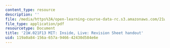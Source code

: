```yaml
---
content_type: resource
description: ''
file: /media/https%3A/open-learning-course-data-rc.s3.amazonaws.com/21w-021-writing-and-experience-mit-inside-live-fall-2013/119a0a84156a657a946642430d584e6e_MIT21W_021F13_RevisionSheet.pdf
file_type: application/pdf
resourcetype: Document
title: '21W.021F13 MIT: Inside, Live: Revision Sheet handout'
uid: 119a0a84-156a-657a-9466-42430d584e6e
---
```

